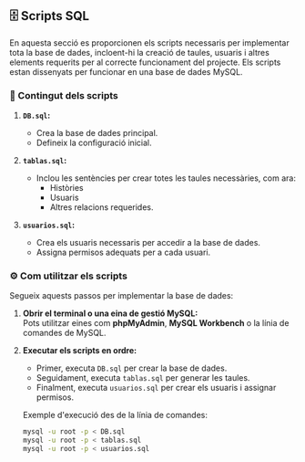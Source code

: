 ## 🗄️ Scripts SQL  

En aquesta secció es proporcionen els scripts necessaris per implementar tota la base de dades, incloent-hi la creació de taules, usuaris i altres elements requerits per al correcte funcionament del projecte. Els scripts estan dissenyats per funcionar en una base de dades MySQL.  

### 📂 Contingut dels scripts  
1. **`DB.sql`:**  
   - Crea la base de dades principal.  
   - Defineix la configuració inicial.  

2. **`tablas.sql`:**  
   - Inclou les sentències per crear totes les taules necessàries, com ara:  
     - Històries  
     - Usuaris  
     - Altres relacions requerides.  

3. **`usuarios.sql`:**  
   - Crea els usuaris necessaris per accedir a la base de dades.  
   - Assigna permisos adequats per a cada usuari.  

### ⚙️ Com utilitzar els scripts  
Segueix aquests passos per implementar la base de dades:  

1. **Obrir el terminal o una eina de gestió MySQL:**  
   Pots utilitzar eines com **phpMyAdmin**, **MySQL Workbench** o la línia de comandes de MySQL.  

2. **Executar els scripts en ordre:**  
   - Primer, executa `DB.sql` per crear la base de dades.  
   - Seguidament, executa `tablas.sql` per generar les taules.  
   - Finalment, executa `usuarios.sql` per crear els usuaris i assignar permisos.  

   Exemple d'execució des de la línia de comandes:  
   ```bash
   mysql -u root -p < DB.sql
   mysql -u root -p < tablas.sql
   mysql -u root -p < usuarios.sql
